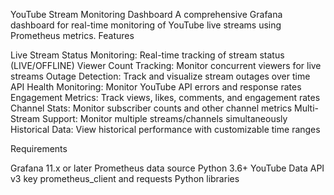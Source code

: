 YouTube Stream Monitoring Dashboard
A comprehensive Grafana dashboard for real-time monitoring of YouTube live streams using Prometheus metrics.
Features

Live Stream Status Monitoring: Real-time tracking of stream status (LIVE/OFFLINE)
Viewer Count Tracking: Monitor concurrent viewers for live streams
Outage Detection: Track and visualize stream outages over time
API Health Monitoring: Monitor YouTube API errors and response rates
Engagement Metrics: Track views, likes, comments, and engagement rates
Channel Stats: Monitor subscriber counts and other channel metrics
Multi-Stream Support: Monitor multiple streams/channels simultaneously
Historical Data: View historical performance with customizable time ranges

Requirements

Grafana 11.x or later
Prometheus data source
Python 3.6+
YouTube Data API v3 key
prometheus_client and requests Python libraries

